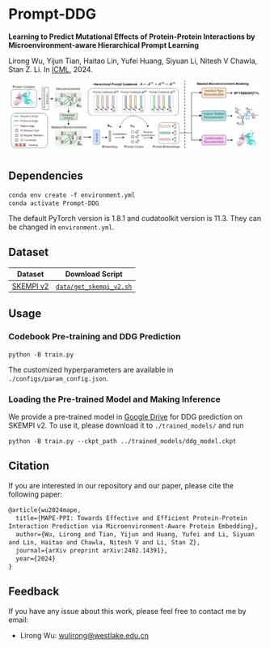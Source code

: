 # Prompt-DDG
**Learning to Predict Mutational Effects of Protein-Protein Interactions by Microenvironment-aware Hierarchical Prompt Learning**

Lirong Wu, Yijun Tian, Haitao Lin, Yufei Huang, Siyuan Li, Nitesh V Chawla, Stan Z. Li. In [ICML](https://openreview.net/forum?id=g89jAdrnAF), 2024.

<p align="center">
  <img src='./assets/framework.PNG' width="800">
</p>



## Dependencies

```
conda env create -f environment.yml
conda activate Prompt-DDG
```
The default PyTorch version is 1.8.1 and cudatoolkit version is 11.3. They can be changed in `environment.yml`.



## Dataset

| Dataset   | Download Script                                    |
| --------- | -------------------------------------------------- |
| [SKEMPI v2](https://life.bsc.es/pid/skempi2) | [`data/get_skempi_v2.sh`](./data/get_skempi_v2.sh) |



## Usage

### Codebook Pre-training and DDG Prediction

```
python -B train.py
```

The customized hyperparameters  are available in `./configs/param_config.json`.



### Loading the Pre-trained Model and Making Inference

We provide a pre-trained model in [Google Drive](https://drive.google.com/file/d/10Cqp42Q-hp2Dm0278EdpCfvKpMKBeiu_/view?usp=sharing) for DDG prediction on SKEMPI v2. To use it, please download it to  `./trained_models/` and run

```
python -B train.py --ckpt_path ../trained_models/ddg_model.ckpt
```



## Citation

If you are interested in our repository and our paper, please cite the following paper:

```
@article{wu2024mape,
  title={MAPE-PPI: Towards Effective and Efficient Protein-Protein Interaction Prediction via Microenvironment-Aware Protein Embedding},
  author={Wu, Lirong and Tian, Yijun and Huang, Yufei and Li, Siyuan and Lin, Haitao and Chawla, Nitesh V and Li, Stan Z},
  journal={arXiv preprint arXiv:2402.14391},
  year={2024}
}
```



## Feedback

If you have any issue about this work, please feel free to contact me by email: 
* Lirong Wu: wulirong@westlake.edu.cn
